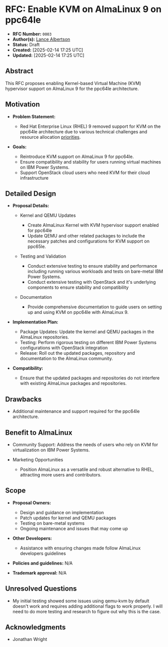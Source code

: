 # RFC: Enable KVM on AlmaLinux 9 on ppc64le

* **RFC Number:** `0003`
* **Author(s):** [Lance Albertson](lance@osuosl.org)
* **Status:** Draft
* **Created:** [2025-02-14 17:25 UTC]
* **Updated:** [2025-02-14 17:25 UTC]

## Abstract

This RFC proposes enabling Kernel-based Virtual Machine (KVM) hypervisor support
on AlmaLinux 9 for the ppc64le architecture.

## Motivation

* **Problem Statement:**

   * Red Hat Enterprise Linux (RHEL) 9 removed support for KVM on the ppc64le
     architecture due to various technical challenges and resource allocation
     [priorities](https://docs.redhat.com/en/documentation/red_hat_enterprise_linux/9/html-single/considerations_in_adopting_rhel_9/index#ref_changes-to-kvm_assembly_virtualization).

* **Goals:**

   * Reintroduce KVM support on AlmaLinux 9 for ppc64le.
   * Ensure compatibility and stability for users running virtual machines on IBM Power Systems.
   * Support OpenStack cloud users who need KVM for their cloud infrastructure

## Detailed Design

* **Proposal Details:**

   * Kernel and QEMU Updates

      * Create AlmaLinux Kernel with KVM hypervisor support enabled for ppc64le
      * Update QEMU and other related packages to include the necessary patches
        and configurations for KVM support on ppc65le.
   * Testing and Validation

      * Conduct extensive testing to ensure stability and performance including
        running various workloads and tests on bare-metal IBM Power Systems.
      * Conduct extensive testing with OpenStack and it's underlying components
        to ensure stability and compatibility
   * Documentation

      * Provide comprehensive documentation to guide users on setting up and
        using KVM on ppc64le with AlmaLinux 9.

* **Implementation Plan:**

   * Package Updates: Update the kernel and QEMU packages in the AlmaLinux
     repositories.
   * Testing: Perform rigorous testing on different IBM Power Systems
     configurations with OpenStack integration
   * Release: Roll out the updated packages, repository and documentation to the
     AlmaLinux community.

* **Compatibility:**

   * Ensure that the updated packages and repositories do not interfere with
     existing AlmaLinux packages and repositories.

## Drawbacks

* Additional maintenance and support required for the ppc64le architecture.

## Benefit to AlmaLinux

* Community Support: Address the needs of users who rely on KVM for virtualization on IBM Power Systems.
* Marketing Opportunities

   * Position AlmaLinux as a versatile and robust alternative to RHEL, attracting more users and contributors.

## Scope

* **Proposal Owners:**

   * Design and guidance on implementation
   * Patch updates for kernel and QEMU packages
   * Testing on bare-metal systems
   * Ongoing maintenance and issues that may come up
* **Other Developers:**

   * Assistance with ensuring changes made follow AlmaLinux developers guidelines
* **Policies and guidelines:** N/A
* **Trademark approval:** N/A

## Unresolved Questions

* My initial testing showed some issues using qemu-kvm by default doesn't work and requires adding additional flags to
  work properly. I will need to do more testing and research to figure out why this is the case.

## Acknowledgments

* Jonathan Wright
